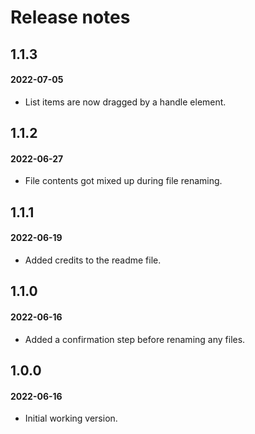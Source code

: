 # Release notes

## 1.1.3
#### 2022-07-05

* List items are now dragged by a handle element.

## 1.1.2
#### 2022-06-27

* File contents got mixed up during file renaming.

## 1.1.1
#### 2022-06-19

* Added credits to the readme file.

## 1.1.0
#### 2022-06-16

* Added a confirmation step before renaming any files.

## 1.0.0
#### 2022-06-16

* Initial working version.
